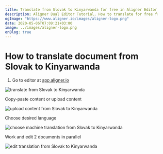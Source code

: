 ```yaml
---
title: Translate from Slovak to Kinyarwanda for free in Aligner Editor
description: Aligner Dual Editor Tutorial. How to translate for free from Slovak to Kinyarwanda. Aligner is multilingual document management platform. 
ogImage: "https://www.aligner.io/images/aligner-logo.png"
date: 2020-05-06T07:09:21+03:00
image: ../images/aligner-logo.png
onBlog: true
---
```


# How to translate document from Slovak to Kinyarwanda

1. Go to editor at [app.aligner.io](https://app.aligner.io "Aligner App web page")

![translate from Slovak to Kinyarwanda](../aligner-blank-editor.png "translate from Slovak to Kinyarwanda")

Copy-paste content or upload content

![upload content from Slovak to Kinyarwanda](../aligner-uploaded-document.png "upload content from Slovak to Kinyarwanda")

Choose desired language

![choose machine translation from Slovak to Kinyarwanda](../aligner-language-dropdown.png "choose machine translation from Slovak to Kinyarwanda")

Work and edit 2 documents in parallel

![edit translation from Slovak to Kinyarwanda](../aligner-double-sitded-editor.png "edit translation from Slovak to Kinyarwanda")

